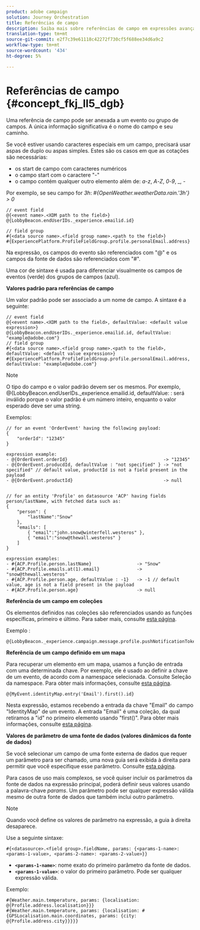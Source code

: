 ```yaml
---
product: adobe campaign
solution: Journey Orchestration
title: Referências de campo
description: Saiba mais sobre referências de campo em expressões avançadas
translation-type: tm+mt
source-git-commit: e2f7c39e61118c42272f730cf5f688ee34d6a9c2
workflow-type: tm+mt
source-wordcount: '434'
ht-degree: 5%

---
```




# Referências de campo {#concept_fkj_ll5_dgb}

Uma referência de campo pode ser anexada a um evento ou grupo de campos. A única informação significativa é o nome do campo e seu caminho.

Se você estiver usando caracteres especiais em um campo, precisará usar aspas de duplo ou aspas simples. Estes são os casos em que as cotações são necessárias:

* os start de campo com caracteres numéricos
* o campo start com o caractere &quot;-&quot;
* o campo contém qualquer outro elemento além de: _a_-_z_, _A_-_Z_, _0_-_9_, _, _-_

Por exemplo, se seu campo for _3h_: _#{OpenWeather.weatherData.rain.&#39;3h&#39;} > 0_

```
// event field
@{<event name>.<XDM path to the field>}
@{LobbyBeacon.endUserIDs._experience.emailid.id}

// field group
#{<data source name>.<field group name>.<path to the field>}
#{ExperiencePlatform.ProfileFieldGroup.profile.personalEmail.address}
```

Na expressão, os campos do evento são referenciados com &quot;@&quot; e os campos da fonte de dados são referenciados com &quot;#&quot;.

Uma cor de sintaxe é usada para diferenciar visualmente os campos de eventos (verde) dos grupos de campos (azul).

**Valores padrão para referências de campo**

Um valor padrão pode ser associado a um nome de campo. A sintaxe é a seguinte:

```
// event field
@{<event name>.<XDM path to the field>, defaultValue: <default value expression>}
@{LobbyBeacon.endUserIDs._experience.emailid.id, defaultValue: "example@adobe.com"}
// field group
#{<data source name>.<field group name>.<path to the field>, defaultValue: <default value expression>}
#{ExperiencePlatform.ProfileFieldGroup.profile.personalEmail.address, defaultValue: "example@adobe.com"}
```

>[!NOTE]
>
>O tipo do campo e o valor padrão devem ser os mesmos. Por exemplo, @{LobbyBeacon.endUserIDs._experience.emailid.id, defaultValue: :   será inválido porque o valor padrão é um número inteiro, enquanto o valor esperado deve ser uma string.

Exemplos:

```
// for an event 'OrderEvent' having the following payload:
{
    "orderId": "12345"
}
 
expression example:
- @{OrderEvent.orderId}                                    -> "12345"
- @{OrderEvent.producdId, defaultValue : "not specified" } -> "not specified" // default value, productId is not a field present in the payload
- @{OrderEvent.productId}                                  -> null
 
 
// for an entity 'Profile' on datasource 'ACP' having fields person/lastName, with fetched data such as:
{
    "person": {
        "lastName":"Snow"
    },
    "emails": [
        { "email":"john.snow@winterfell.westeros" },
        { "email":"snow@thewall.westeros" }
    ]
}
 
expression examples:
- #{ACP.Profile.person.lastName}                 -> "Snow"
- #{ACP.Profile.emails.at(1).email}              -> "snow@thewall.westeros"
- #{ACP.Profile.person.age, defaultValue : -1}   -> -1 // default value, age is not a field present in the payload
- #{ACP.Profile.person.age}                      -> null
```

**Referência de um campo em coleções**

Os elementos definidos nas coleções são referenciados usando as funções específicas, primeiro e último. Para saber mais, consulte [esta página](../expression/collection-management-functions.md).

Exemplo :

```
@{LobbyBeacon._experience.campaign.message.profile.pushNotificationTokens.all()
```

**Referência de um campo definido em um mapa**

Para recuperar um elemento em um mapa, usamos a função de entrada com uma determinada chave. Por exemplo, ele é usado ao definir a chave de um evento, de acordo com a namespace selecionada. Consulte Seleção da namespace. Para obter mais informações, consulte [esta página](../event/selecting-the-namespace.md).

```
@{MyEvent.identityMap.entry('Email').first().id}
```

Nesta expressão, estamos recebendo a entrada da chave &quot;Email&quot; do campo &quot;IdentityMap&quot; de um evento. A entrada &quot;Email&quot; é uma coleção, da qual retiramos a &quot;id&quot; no primeiro elemento usando &quot;first()&quot;. Para obter mais informações, consulte [esta página](../expression/collection-management-functions.md).

**Valores de parâmetro de uma fonte de dados (valores dinâmicos da fonte de dados)**

Se você selecionar um campo de uma fonte externa de dados que requer um parâmetro para ser chamado, uma nova guia será exibida à direita para permitir que você especifique esse parâmetro. Consulte [esta página](../expression/expressionadvanced.md).

Para casos de uso mais complexos, se você quiser incluir os parâmetros da fonte de dados na expressão principal, poderá definir seus valores usando a palavra-chave _params_. Um parâmetro pode ser qualquer expressão válida mesmo de outra fonte de dados que também inclui outro parâmetro.

>[!NOTE]
>
>Quando você define os valores de parâmetro na expressão, a guia à direita desaparece.

Use a seguinte sintaxe:

```
#{<datasource>.<field group>.fieldName, params: {<params-1-name>: <params-1-value>, <params-2-name>: <params-2-value>}}
```

* **`<params-1-name>`**: nome exato do primeiro parâmetro da fonte de dados.
* **`<params-1-value>`**: o valor do primeiro parâmetro. Pode ser qualquer expressão válida.

Exemplo:

```
#{Weather.main.temperature, params: {localisation: @{Profile.address.localisation}}}
#{Weather.main.temperature, params: {localisation: #{GPSLocalisation.main.coordinates, params: {city: @{Profile.address.city}}}}}
```
